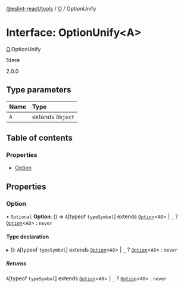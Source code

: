 [@eslint-react/tools](../README.md) / [O](../modules/O.md) / OptionUnify

# Interface: OptionUnify\<A\>

[O](../modules/O.md).OptionUnify

**`Since`**

2.0.0

## Type parameters

| Name | Type             |
| :--- | :--------------- |
| `A`  | extends `Object` |

## Table of contents

### Properties

- [Option](O.OptionUnify.md#option)

## Properties

### Option

• `Optional` **Option**: () => `A`[typeof `typeSymbol`] extends [`Option`](../modules/O.md#option)\<`A0`\> \| `_` ? [`Option`](../modules/O.md#option)\<`A0`\> : `never`

#### Type declaration

▸ (): `A`[typeof `typeSymbol`] extends [`Option`](../modules/O.md#option)\<`A0`\> \| `_` ? [`Option`](../modules/O.md#option)\<`A0`\> : `never`

##### Returns

`A`[typeof `typeSymbol`] extends [`Option`](../modules/O.md#option)\<`A0`\> \| `_` ? [`Option`](../modules/O.md#option)\<`A0`\> : `never`
